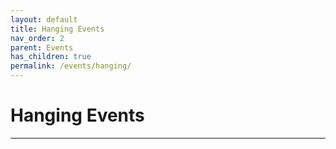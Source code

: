 ```yaml
---
layout: default
title: Hanging Events
nav_order: 2
parent: Events
has_children: true
permalink: /events/hanging/
---
```


# Hanging Events

---
